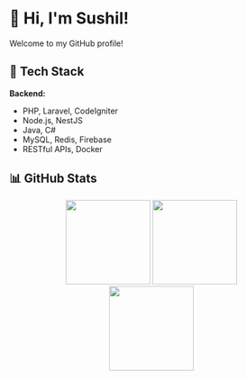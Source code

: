 # 👋 Hi, I'm Sushil!

Welcome to my GitHub profile!

## 🚀 Tech Stack

**Backend:**
- PHP, Laravel, CodeIgniter
- Node.js, NestJS
- Java, C#
- MySQL, Redis, Firebase
- RESTful APIs, Docker


## 📊 GitHub Stats

<div align="center">
  <img src="https://github-readme-stats.vercel.app/api?username=Sushil113&theme=default_repocard&hide_border=false&include_all_commits=false&count_private=false" height="150" />
  <img src="https://github-readme-streak-stats.herokuapp.com/?user=Sushil113&theme=default_repocard&hide_border=false" height="150" />
</div>

<div align="center">
  <img src="https://github-readme-stats.vercel.app/api/top-langs/?username=Sushil113&theme=dark&hide_border=false&include_all_commits=false&count_private=false&layout=compact" height="150" />
</div>
